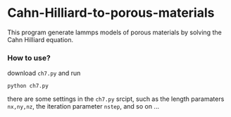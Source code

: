 # Cahn-Hilliard-to-porous-materials
This program generate lammps models of porous materials by solving the Cahn Hilliard equation.


### How to use?


download `ch7.py` and run
```
python ch7.py
```
there are some settings in the `ch7.py` srcipt, such as the length paramaters `nx,ny,nz`, the iteration parameter `nstep`, and so on ...
